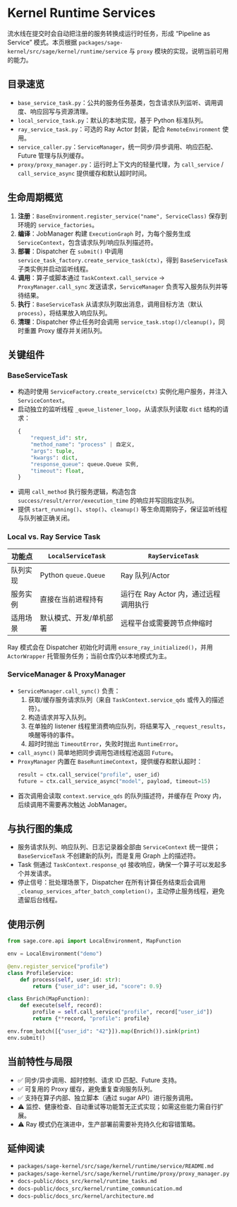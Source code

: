 # Kernel Runtime Services

流水线在提交时会自动把注册的服务转换成运行时任务，形成 “Pipeline as Service” 模式。本页根据 `packages/sage-kernel/src/sage/kernel/runtime/service` 与 `proxy` 模块的实现，说明当前可用的能力。

## 目录速览

- `base_service_task.py`：公共的服务任务基类，包含请求队列监听、调用调度、响应回写与资源清理。
- `local_service_task.py`：默认的本地实现，基于 Python 标准队列。
- `ray_service_task.py`：可选的 Ray Actor 封装，配合 `RemoteEnvironment` 使用。
- `service_caller.py`：`ServiceManager`，统一同步/异步调用、响应匹配、Future 管理与队列缓存。
- `proxy/proxy_manager.py`：运行时上下文内的轻量代理，为 `call_service` / `call_service_async` 提供缓存和默认超时时间。

## 生命周期概览

1. **注册**：`BaseEnvironment.register_service("name", ServiceClass)` 保存到环境的 `service_factories`。
2. **编译**：JobManager 构建 `ExecutionGraph` 时，为每个服务生成 `ServiceContext`，包含请求队列/响应队列描述符。
3. **部署**：Dispatcher 在 `submit()` 中调用 `service_task_factory.create_service_task(ctx)`，得到 `BaseServiceTask` 子类实例并启动监听线程。
4. **调用**：算子或脚本通过 `TaskContext.call_service` → `ProxyManager.call_sync` 发送请求，`ServiceManager` 负责写入服务队列并等待结果。
5. **执行**：`BaseServiceTask` 从请求队列取出消息，调用目标方法（默认 `process`），将结果放入响应队列。
6. **清理**：Dispatcher 停止任务时会调用 `service_task.stop()/cleanup()`，同时重置 Proxy 缓存并关闭队列。

## 关键组件

### BaseServiceTask

- 构造时使用 `ServiceFactory.create_service(ctx)` 实例化用户服务，并注入 `ServiceContext`。
- 启动独立的监听线程 `_queue_listener_loop`，从请求队列读取 `dict` 结构的请求：
  ```python
  {
      "request_id": str,
      "method_name": "process" | 自定义,
      "args": tuple,
      "kwargs": dict,
      "response_queue": queue.Queue 实例,
      "timeout": float,
  }
  ```
- 调用 `call_method` 执行服务逻辑，构造包含 `success/result/error/execution_time` 的响应并写回指定队列。
- 提供 `start_running()`、`stop()`、`cleanup()` 等生命周期钩子，保证监听线程与队列被正确关闭。

### Local vs. Ray Service Task

| 功能点 | `LocalServiceTask` | `RayServiceTask` |
| --- | --- | --- |
| 队列实现 | Python `queue.Queue` | Ray 队列/Actor |
| 服务实例 | 直接在当前进程持有 | 运行在 Ray Actor 内，通过远程调用执行 |
| 适用场景 | 默认模式、开发/单机部署 | 远程平台或需要跨节点伸缩时 |

Ray 模式会在 Dispatcher 初始化时调用 `ensure_ray_initialized()`，并用 `ActorWrapper` 托管服务任务；当前仓库仍以本地模式为主。

### ServiceManager & ProxyManager

- `ServiceManager.call_sync()` 负责：
  1. 获取/缓存服务请求队列（来自 `TaskContext.service_qds` 或传入的描述符）。
  2. 构造请求并写入队列。
  3. 在单独的 listener 线程里消费响应队列，将结果写入 `_request_results`，唤醒等待的事件。
  4. 超时时抛出 `TimeoutError`，失败时抛出 `RuntimeError`。
- `call_async()` 简单地把同步调用包进线程池返回 `Future`。
- `ProxyManager` 内置在 `BaseRuntimeContext`，提供缓存和默认超时：
  ```python
  result = ctx.call_service("profile", user_id)
  future = ctx.call_service_async("model", payload, timeout=15)
  ```
- 首次调用会读取 `context.service_qds` 的队列描述符，并缓存在 Proxy 内，后续调用不需要再次触达 JobManager。

## 与执行图的集成

- 服务请求队列、响应队列、日志记录器全部由 `ServiceContext` 统一提供；`BaseServiceTask` 不创建新的队列，而是复用 Graph 上的描述符。
- Task 侧通过 `TaskContext.response_qd` 接收响应，确保一个算子可以发起多个并发请求。
- 停止信号：批处理场景下，Dispatcher 在所有计算任务结束后会调用 `_cleanup_services_after_batch_completion()`，主动停止服务线程，避免遗留后台线程。

## 使用示例

```python
from sage.core.api import LocalEnvironment, MapFunction

env = LocalEnvironment("demo")

@env.register_service("profile")
class ProfileService:
    def process(self, user_id: str):
        return {"user_id": user_id, "score": 0.9}

class Enrich(MapFunction):
    def execute(self, record):
        profile = self.call_service("profile", record["user_id"])
        return {**record, "profile": profile}

env.from_batch([{"user_id": "42"}]).map(Enrich()).sink(print)
env.submit()
```

## 当前特性与局限

- ✅ 同步/异步调用、超时控制、请求 ID 匹配、Future 支持。
- ✅ 可复用的 Proxy 缓存，避免重复查询服务队列。
- ✅ 支持在算子内部、独立脚本（通过 sugar API）进行服务调用。
- ⚠️ 监控、健康检查、自动重试等功能暂无正式实现；如需这些能力需自行扩展。
- ⚠️ Ray 模式仍在演进中，生产部署前需要补充持久化和容错策略。

## 延伸阅读

- `packages/sage-kernel/src/sage/kernel/runtime/service/README.md`
- `packages/sage-kernel/src/sage/kernel/runtime/proxy/proxy_manager.py`
- `docs-public/docs_src/kernel/runtime_tasks.md`
- `docs-public/docs_src/kernel/runtime_communication.md`
- `docs-public/docs_src/kernel/architecture.md`